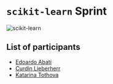 # `scikit-learn` Sprint

![scikit-learn](https://github.com/scikit-learn/scikit-learn/blob/main/doc/logos/scikit-learn-logo.png?raw=true)

## List of participants

- [Edoardo Abati](@EdAbati)
- [Curdin Lieberherr](@CurdinLieberherr)
- [Katarina Tothova](@tothovak)
